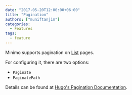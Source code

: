 ```yaml
---
date: "2017-05-20T12:00:00+06:00"
title: "Pagination"
authors: ["muniftanjim"]
categories:
  - Features
tags:
  - feature
---
```

Minimo supports pagination on [List](https://gohugo.io/templates/list/) pages.

For configuring it, there are two options:

- `Paginate`
- `PaginatePath`

Details can be found at [Hugo's Pagination Documentation](https://gohugo.io/extras/pagination/).
